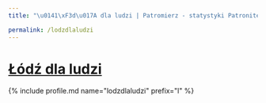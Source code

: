 ```yaml
---
title: "\u0141\xF3d\u017A dla ludzi | Patromierz - statystyki Patronite.pl"

permalink: /lodzdlaludzi
---
```


# [Łódź dla ludzi](https://patronite.pl/lodzdlaludzi)

{% include profile.md name="lodzdlaludzi" prefix="l" %}
